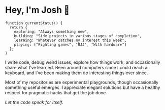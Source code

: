 # Hey, I'm Josh 👋

```
function currentStatus() {
  return {
    exploring: "Always something new",
    building: "Side projects in various stages of completion",
    learning: "Whatever catches my interest this week",
    playing: ["Fighting games", "BJJ", "With hardware"]
  };
}
```

I write code, debug weird issues, explore how things work, and occasionally share what I've learned. Been around computers since I could reach a keyboard, and I've been making them do interesting things ever since.

Most of my repositories are experimental playgrounds, though occasionally something useful emerges. I appreciate elegant solutions but have a healthy respect for pragmatic hacks that get the job done.

*Let the code speak for itself.* 